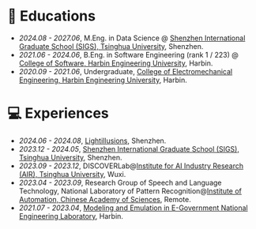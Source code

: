 
# 📖 Educations
- *2024.08 - 2027.06*, M.Eng. in Data Science @ [Shenzhen International Graduate School (SIGS), Tsinghua University](https://www.sigs.tsinghua.edu.cn/en/), Shenzhen.
- *2021.06 - 2024.06*, B.Eng. in Software Engineering (rank 1 / 223) @ [College of Software, Harbin Engineering University](https://english.hrbeu.edu.cn/School/Schools_A_Z/College_of_Computer_Science_and_Technology.htm), Harbin.
- *2020.09 - 2021.06*, Undergraduate, [College of Electromechanical Engineering, Harbin Engineering University](https://english.hrbeu.edu.cn/School/Schools_A_Z/College_of_Mechanical_and_Electrical_Engineering.htm), Harbin.
  
<!-- # 💬 Personal Reports -->

<!-- # 💬 Invited Talks -->



# 💻 Experiences
- *2024.06 - 2024.08*, [Lightillusions](https://www.lightillusions.com/), Shenzhen.
- *2023.12 - 2024.05*, [Shenzhen International Graduate School (SIGS), Tsinghua University](https://www.sigs.tsinghua.edu.cn/en/), Shenzhen.
- *2023.09 - 2023.12*, DISCOVERLab@[Institute for AI Industry Research (AIR), Tsinghua University](https://air.tsinghua.edu.cn/en/), Wuxi.
- *2023.04 - 2023.09*, Research Group of Speech and Language Technology,
National Laboratory of Pattern Recognition@[Institute of Automation, Chinese Academy of Sciences](http://english.ia.cas.cn/), Remote.
- *2021.07 - 2023.04*, [Modeling and Emulation in E-Government National Engineering Laboratory](https://egovlab.hrbeu.edu.cn/), Harbin.
